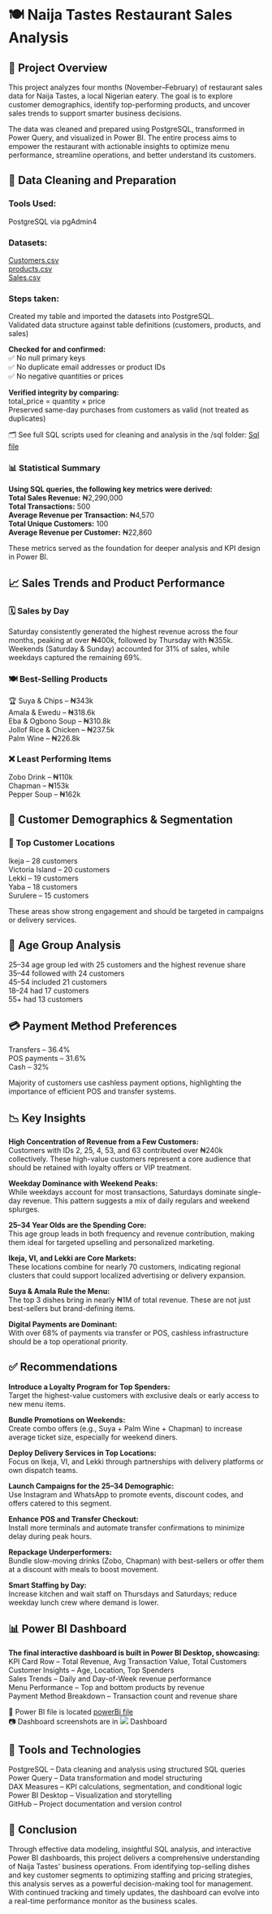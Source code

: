 # 🍽️ Naija Tastes Restaurant Sales Analysis  
## 📌 Project Overview  
This project analyzes four months (November–February) of restaurant sales data for Naija Tastes, a local Nigerian eatery. The goal is to explore customer demographics, identify top-performing products, and uncover sales trends to support smarter business decisions.  

The data was cleaned and prepared using PostgreSQL, transformed in Power Query, and visualized in Power BI. The entire process aims to empower the restaurant with actionable insights to optimize menu performance, streamline operations, and better understand its customers.  

## 🧹 Data Cleaning and Preparation  
### Tools Used:  
PostgreSQL via pgAdmin4  

### Datasets:  
<a href = "/files\customers.csv">Customers.csv</a>  
<a href = "files\products.csv">products.csv</a>  
<a href = "files\sales.csv">Sales.csv</a>  

### Steps taken:  
Created my table and imported the datasets into PostgreSQL.  
Validated data structure against table definitions (customers, products, and sales)  

**Checked for and confirmed:**  
✅ No null primary keys  
✅ No duplicate email addresses or product IDs  
✅ No negative quantities or prices  

**Verified integrity by comparing:**  
total_price = quantity × price  
Preserved same-day purchases from customers as valid (not treated as duplicates)  

🗂️ See full SQL scripts used for cleaning and analysis in the /sql folder: <a href = "files\Naija_Taste_Restaurant.sql">Sql file</a>  

### 📊 Statistical Summary  
**Using SQL queries, the following key metrics were derived:**  
**Total Sales Revenue:** ₦2,290,000  
**Total Transactions:** 500  
**Average Revenue per Transaction:** ₦4,570  
**Total Unique Customers:** 100  
**Average Revenue per Customer:** ₦22,860  

These metrics served as the foundation for deeper analysis and KPI design in Power BI.  

## 📈 Sales Trends and Product Performance  
### 🗓️ Sales by Day  
Saturday consistently generated the highest revenue across the four months, peaking at over ₦400k, followed by Thursday with ₦355k. Weekends (Saturday & Sunday) accounted for 31% of sales, while weekdays captured the remaining 69%.  

### 🍽️ Best-Selling Products  
🏆 Suya & Chips – ₦343k  
Amala & Ewedu – ₦318.6k  
Eba & Ogbono Soup – ₦310.8k  
Jollof Rice & Chicken – ₦237.5k  
Palm Wine – ₦226.8k  

### ❌ Least Performing Items  
Zobo Drink – ₦110k  
Chapman – ₦153k  
Pepper Soup – ₦162k  


## 👥 Customer Demographics & Segmentation  
### 📍 Top Customer Locations  
Ikeja – 28 customers  
Victoria Island – 20 customers  
Lekki – 19 customers  
Yaba – 18 customers  
Surulere – 15 customers  

These areas show strong engagement and should be targeted in campaigns or delivery services.  

## 👤 Age Group Analysis  
25–34 age group led with 25 customers and the highest revenue share  
35–44 followed with 24 customers  
45–54 included 21 customers  
18–24 had 17 customers  
55+ had 13 customers  

## 💳 Payment Method Preferences  
Transfers – 36.4%  
POS payments – 31.6%  
Cash – 32%  

Majority of customers use cashless payment options, highlighting the importance of efficient POS and transfer systems.  

## 📉 Key Insights  
**High Concentration of Revenue from a Few Customers:**  
Customers with IDs 2, 25, 4, 53, and 63 contributed over ₦240k collectively. These high-value customers represent a core audience that should be retained with loyalty offers or VIP treatment.  

**Weekday Dominance with Weekend Peaks:**  
While weekdays account for most transactions, Saturdays dominate single-day revenue. This pattern suggests a mix of daily regulars and weekend splurges.  

**25–34 Year Olds are the Spending Core:**  
This age group leads in both frequency and revenue contribution, making them ideal for targeted upselling and personalized marketing.  

**Ikeja, VI, and Lekki are Core Markets:**  
These locations combine for nearly 70 customers, indicating regional clusters that could support localized advertising or delivery expansion.  

**Suya & Amala Rule the Menu:**  
The top 3 dishes bring in nearly ₦1M of total revenue. These are not just best-sellers but brand-defining items.  

**Digital Payments are Dominant:**  
With over 68% of payments via transfer or POS, cashless infrastructure should be a top operational priority.  

## ✅ Recommendations  
**Introduce a Loyalty Program for Top Spenders:**  
Target the highest-value customers with exclusive deals or early access to new menu items.  

**Bundle Promotions on Weekends:**  
Create combo offers (e.g., Suya + Palm Wine + Chapman) to increase average ticket size, especially for weekend diners.  

**Deploy Delivery Services in Top Locations:**  
Focus on Ikeja, VI, and Lekki through partnerships with delivery platforms or own dispatch teams.  

**Launch Campaigns for the 25–34 Demographic:**  
Use Instagram and WhatsApp to promote events, discount codes, and offers catered to this segment.  

**Enhance POS and Transfer Checkout:**  
Install more terminals and automate transfer confirmations to minimize delay during peak hours.  

**Repackage Underperformers:**  
Bundle slow-moving drinks (Zobo, Chapman) with best-sellers or offer them at a discount with meals to boost movement.  

**Smart Staffing by Day:**  
Increase kitchen and wait staff on Thursdays and Saturdays; reduce weekday lunch crew where demand is lower.  

## 📊 Power BI Dashboard  
**The final interactive dashboard is built in Power BI Desktop, showcasing:**  
KPI Card Row – Total Revenue, Avg Transaction Value, Total Customers  
Customer Insights – Age, Location, Top Spenders  
Sales Trends – Daily and Day-of-Week revenue performance  
Menu Performance – Top and bottom products by revenue  
Payment Method Breakdown – Transaction count and revenue share  

📂 Power BI file is located <a href = "files\Naija Taste dashboard.pbix">powerBi file</a>  
📷 Dashboard screenshots are in <img src = "files\WhatsApp Image 2025-07-07 at 4.35.09 AM.jpeg"> Dashboard 

## 🧰 Tools and Technologies  
PostgreSQL – Data cleaning and analysis using structured SQL queries  
Power Query – Data transformation and model structuring  
DAX Measures – KPI calculations, segmentation, and conditional logic  
Power BI Desktop – Visualization and storytelling  
GitHub – Project documentation and version control  

## 📌 Conclusion  
Through effective data modeling, insightful SQL analysis, and interactive Power BI dashboards, this project delivers a comprehensive understanding of Naija Tastes' business operations. From identifying top-selling dishes and key customer segments to optimizing staffing and pricing strategies, this analysis serves as a powerful decision-making tool for management. With continued tracking and timely updates, the dashboard can evolve into a real-time performance monitor as the business scales.